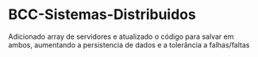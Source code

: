 # BCC-Sistemas-Distribuidos

Adicionado array de servidores e atualizado o código para salvar em ambos, aumentando a persistencia de dados e a tolerância a falhas/faltas